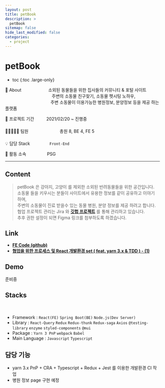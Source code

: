 ```yaml
---
layout: post
title: petBook
description: >
  petBook
sitemap: false
hide_last_modified: false
categories:
  - project
---
```


# petBook

<style>

#modalLayer {
  z-index: 500;
  position: fixed;
  background: rgba(0, 0, 0, 0.8);
  width: 100%;
  height: 100%;
  top: 0;
  left: 0;
}

.modalBox {
  width: 81%;
  height: auto;
  position: relative;
  text-align: center;
  left: 7.5%;
  top: 0;
  position: sticky;
  margin: 0;
  margin-top: 1.5%
}

.modalImg {
  display: block;
}

.btnBox {
  position: relative;
  left: 7.5%;
  width: 81%;
  height: auto;
}

#closeButton {
  display: block;
  float: right;
}

#closeButton:hover {
  cursor: pointer;
}

.slickImg:hover {
  cursor: -webkit-zoom-in;
}

.modalImg:hover {
  cursor: grabbing;
}

</style>

<script>
  $(document).ready(function() {
    $('.main_center').slick({
      autoplay : true, /*자동으로 슬라이딩됨*/
      dots : true, /* 하단 점 버튼 */
      speed : 700, /* 이미지가 슬라이딩시 걸리는 시간 */
      infinite : true,
      autoplaySpeed : 5000, /* 이미지가 다른 이미지로 넘어 갈때의 텀 */
      arrows : true,
      slidesToShow : 1,
      slidesToScroll : 1,
      touchMove : false, /* 마우스 클릭으로 끌어서 슬라이딩 가능여부 */
      nextArrows : true, /* 넥스트버튼 */
      prevArrows : true,
      arrow : true, /*false면 좌우 버튼 없음, true면 좌우 버튼 보임*/
      fade : false
    });
  });

  function modal () {
    const modLayerElem = document.querySelector("#modalLayer");
    const modBox = document.querySelector(".modalBox");
    const modImg = document.querySelector(".modalImg");
    modLayerElem.style.display = "block";

    $(function(){
      $('.modalBox').slick({
      autoplay : false, /*자동으로 슬라이딩됨*/
      dots : true, /* 하단 점 버튼 */
      speed : 700, /* 이미지가 슬라이딩시 걸리는 시간 */
      infinite : true,
      autoplaySpeed : 5000, /* 이미지가 다른 이미지로 넘어 갈때의 텀 */
      arrows : true,
      slidesToShow : 1,
      slidesToScroll : 1,
      touchMove : true, /* 마우스 클릭으로 끌어서 슬라이딩 가능여부 */
      nextArrows : true, /* 넥스트버튼 */
      prevArrows : true,
      arrow : true, /*false면 좌우 버튼 없음, true면 좌우 버튼 보임*/
      fade : false
      });
    });
  };

  function modClose () {
    const modLayerElem = document.querySelector("#modalLayer");
    modLayerElem.style.display = "none";
  }
</script>

- toc
{:toc .large-only}

🔎 About 　　　　　　소외된 동물들을 위한 집사들의 커뮤니티 & 포털 사이트  \
　　　　　　　　　　 &nbsp; 주변의 소동물 친구찾기, 소동물 펫시팅 노하우, \
　　　　　　　　　　 &nbsp;주변 소동물이 이용가능한 병원정보, 분양정보 등을 제공 하는 플랫폼

📅 프로젝트 기간 　　 &nbsp;2021/02/20 ~ 진행중 \
　 \
👨🏽‍🤝‍👨🏻 팀원　　　　　　　 총원 8, BE 4, FE 5 \
　 \
💡 담당 Stack 　　　　&nbsp;`Front-End`

🏢 활동 소속　　　　 &nbsp; PSG

---

<div class="main_center">

</div>

## Content

> petBook 은 강아지, 고양이 를 제외한 소외된 반려동물들을 위한 공간입니다. \
> 소동물 들을 키우시는 분들이 사이트에서 유용한 정보를 같이 공유하고 이야기 하며, \
> 주변의 소동물이 진료 받을수 있는 동물 병원, 분양 정보를 제공 하려고 합니다.  \
> 협업 프로젝트 관리는 Jira 와 **[깃헙 프로젝트](https://github.com/psgstellar/petBook/projects/1)** 를 통해 관리하고 있습니다.  \
> 추후 권한 설정이 되면 Figma 링크를 첨부하도록 하겠습니다.

## Link

- **[FE Code (github)](https://github.com/psgstellar/petBook/tree/fe)**
- **[협업을 위한 프로세스 및 React 개발환경 set ( feat. yarn 3.x & TDD ) - (1)](https://boulder-grouse-005.notion.site/React-set-feat-yarn-3-x-TDD-1-154d828368044688b0b19ae7b2177eaa)**

## Demo

준비중

## Stacks
　　　　　　　　　　　
- Framework : `React(FE)` `Spring Boot(BE)` `Node.js(Dev Server)`
- Library : `React-Query` `Redux` `Redux-thunk` `Redux-saga` `Axios` `@testing-library` `enzyme` `styled-components` `@mui`
- Package : `Yarn 3 PnP` `webpack` `Babel`
- Main Language : `Javascript` `Typescript`

## 담당 기능

- yarn 3.x PnP + CRA + Typescript + Redux + Jest 를 이용한 개발환경 CI 작업
- 병원 정보 page 구현 예정

<div id="modalLayer" style="display: none">
<div>
